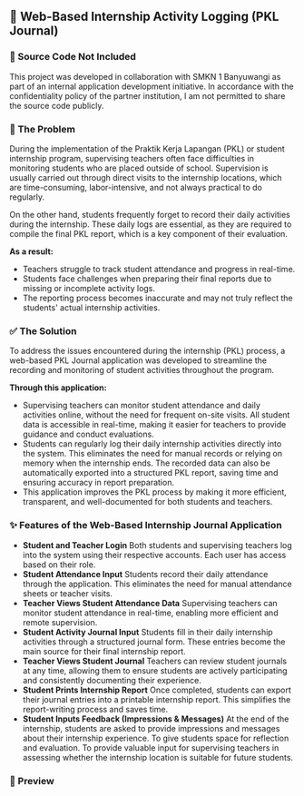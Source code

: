 ## 📌 Web-Based Internship Activity Logging (PKL Journal)

### 🚫 Source Code Not Included
This project was developed in collaboration with SMKN 1 Banyuwangi as part of an internal application development initiative. In accordance with the confidentiality policy of the partner institution, I am not permitted to share the source code publicly.


### 🧩 The Problem
During the implementation of the Praktik Kerja Lapangan (PKL) or student internship program, supervising teachers often face difficulties in monitoring students who are placed outside of school. Supervision is usually carried out through direct visits to the internship locations, which are time-consuming, labor-intensive, and not always practical to do regularly.

On the other hand, students frequently forget to record their daily activities during the internship. These daily logs are essential, as they are required to compile the final PKL report, which is a key component of their evaluation.

**As a result:**
- Teachers struggle to track student attendance and progress in real-time.
- Students face challenges when preparing their final reports due to missing or incomplete activity logs.
- The reporting process becomes inaccurate and may not truly reflect the students' actual internship activities.

### ✅ The Solution
To address the issues encountered during the internship (PKL) process, a web-based PKL Journal application was developed to streamline the recording and monitoring of student activities throughout the program.

**Through this application:**
- Supervising teachers can monitor student attendance and daily activities online, without the need for frequent on-site visits. All student data is accessible in real-time, making it easier for teachers to provide guidance and conduct evaluations.
- Students can regularly log their daily internship activities directly into the system. This eliminates the need for manual records or relying on memory when the internship ends. The recorded data can also be automatically exported into a structured PKL report, saving time and ensuring accuracy in report preparation.
- This application improves the PKL process by making it more efficient, transparent, and well-documented for both students and teachers.

### ✨ Features of the Web-Based Internship Journal Application
- **Student and Teacher Login**
Both students and supervising teachers log into the system using their respective accounts. Each user has access based on their role.
- **Student Attendance Input**
Students record their daily attendance through the application. This eliminates the need for manual attendance sheets or teacher visits.
- **Teacher Views Student Attendance Data**
Supervising teachers can monitor student attendance in real-time, enabling more efficient and remote supervision.
- **Student Activity Journal Input**
Students fill in their daily internship activities through a structured journal form. These entries become the main source for their final internship report.
- **Teacher Views Student Journal**
Teachers can review student journals at any time, allowing them to ensure students are actively participating and consistently documenting their experience.
- **Student Prints Internship Report**
Once completed, students can export their journal entries into a printable internship report. This simplifies the report-writing process and saves time.
- **Student Inputs Feedback (Impressions & Messages)**
At the end of the internship, students are asked to provide impressions and messages about their internship experience. To give students space for reflection and evaluation. To provide valuable input for supervising teachers in assessing whether the internship location is suitable for future students.

### 📸 Preview

